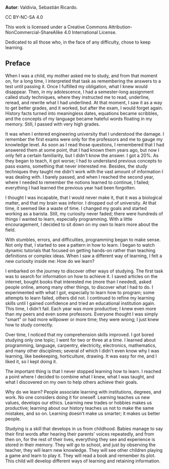 **Autor**: Valdivia, Sebastián Ricardo.

CC BY-NC-SA 4.0

This work is licensed under a Creative Commons Attribution-NonCommercial-ShareAlike 4.0 International License.

Dedicated to all those who, in the face of any difficulty, chose to keep learning.

## Preface

When I was a child, my mother asked me to study, and from that moment on, for a long time, I interpreted that task as remembering the answers to a test until passing it. Once I fulfilled my obligation, what I knew would disappear. Then, in my adolescence, I had a semester-long assignment called study techniques, where they instructed me to read, underline, reread, and rewrite what I had underlined. At that moment, I saw it as a way to get better grades, and it worked, but after the exam, I would forget again. History facts turned into meaningless dates, equations became scribbles, and the concepts of my language became hateful words floating in my memory. Still, I passed with very high grades.

It was when I entered engineering university that I understood the damage. I remember the first exams were only for the professors and me to gauge my knowledge level. As soon as I read those questions, I remembered that I had answered them at some point, that I had known them years ago, but now I only felt a certain familiarity, but I didn't know the answer. I got a 20%. As they began to teach, it got worse; I had to understand previous concepts to pass exams, something that never interested me. Besides, the study techniques they taught me didn't work with the vast amount of information I was dealing with. I barely passed, and when I reached the second year, where I needed to remember the notions learned to continue, I failed; everything I had learned the previous year had been forgotten.

I thought I was incapable, that I would never make it, that it was a biological matter, and that my brain was inferior. I dropped out of university. At that time, it seemed like a waste of time. I changed my goals and started working as a barista. Still, my curiosity never faded; there were hundreds of things I wanted to learn, especially programming. With a little encouragement, I decided to sit down on my own to learn more about the field.

With stumbles, errors, and difficulties, programming began to make sense. Not only that, I started to see a pattern in how to learn. I began to watch dynamic tutorials that focused on getting hands-on rather than teaching definitions or complex ideas. When I saw a different way of learning, I felt a new curiosity inside me: How do we learn?

I embarked on the journey to discover other ways of studying. The first task was to search for information on how to achieve it. I saved articles on the internet, bought books that interested me (more than I needed), asked people online, among many other things, to discover what I had to do. I experimented with what I got, especially to learn how to program; some attempts to learn failed, others did not. I continued to refine my learning skills until I gained confidence and tried an educational institution again. This time, I didn't fail. Each year was more productive; I knew even more than my peers and even some professors. Everyone thought I was simply "smart" or had more willpower or more time; they were wrong; I just knew how to study correctly.

Over time, I noticed that my comprehension skills improved. I got bored studying only one topic; I went for two or three at a time. I learned about programming, language, carpentry, electricity, electronics, mathematics, and many other disciplines; several of which I didn't even know why I was learning, like beekeeping, horticulture, drawing. It was easy for me, and I liked it, so I kept doing it.

The important thing is that I never stopped learning how to learn. I reached a point where I decided to combine what I knew, what I was taught, and what I discovered on my own to help others achieve their goals.

Why do we learn? People associate learning with institutions, degrees, and work. No one considers doing it for oneself. Learning teaches us new values, develops our ethics. Learning new trades or hobbies makes us productive; learning about our history teaches us not to make the same mistakes, and so on. Learning doesn't make us smarter; it makes us better people.

Studying is a skill that develops in us from childhood. Babies manage to say their first words after hearing their parents' voices repeatedly, and from then on, for the rest of their lives, everything they see and experience is stored in their memory. They will go to school, and just by observing the teacher, they will learn new knowledge. They will see other children playing a game and learn to play it. They will read a book and remember its plot. This child will develop different ways of learning and retaining information.
